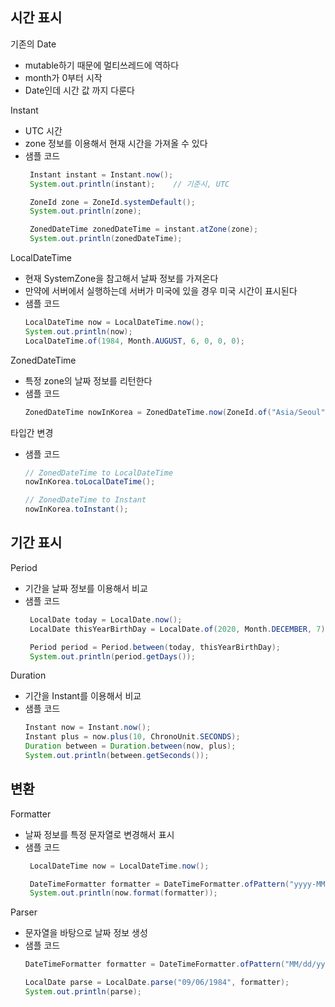 ## 시간 표시

기존의 Date
- mutable하기 때문에 멀티쓰레드에 역하다
- month가 0부터 시작
- Date인데 시간 값 까지 다룬다

Instant
- UTC 시간
- zone 정보를 이용해서 현재 시간을 가져올 수 있다
- 샘플 코드
   ~~~java
    Instant instant = Instant.now();
    System.out.println(instant);    // 기준시, UTC

    ZoneId zone = ZoneId.systemDefault();
    System.out.println(zone);

    ZonedDateTime zonedDateTime = instant.atZone(zone);
    System.out.println(zonedDateTime);
   ~~~

LocalDateTime
- 현재 SystemZone을 참고해서 날짜 정보를 가져온다
- 만약에 서버에서 실행하는데 서버가 미국에 있을 경우 미국 시간이 표시된다
- 샘플 코드
   ~~~java
   LocalDateTime now = LocalDateTime.now();
   System.out.println(now);
   LocalDateTime.of(1984, Month.AUGUST, 6, 0, 0, 0);
   ~~~

ZonedDateTime
- 특정 zone의 날짜 정보를 리턴한다
- 샘플 코드
   ~~~java
   ZonedDateTime nowInKorea = ZonedDateTime.now(ZoneId.of("Asia/Seoul"));
   ~~~

타입간 변경
- 샘플 코드
   ~~~java
   // ZonedDateTime to LocalDateTime
   nowInKorea.toLocalDateTime();

   // ZonedDateTime to Instant
   nowInKorea.toInstant();
   ~~~

## 기간 표시
Period
- 기간을 날짜 정보를 이용해서 비교
- 샘플 코드
   ~~~java
    LocalDate today = LocalDate.now();
    LocalDate thisYearBirthDay = LocalDate.of(2020, Month.DECEMBER, 7);

    Period period = Period.between(today, thisYearBirthDay);
    System.out.println(period.getDays());
   ~~~

Duration
- 기간을 Instant를 이용해서 비교
- 샘플 코드
   ~~~java
   Instant now = Instant.now();
   Instant plus = now.plus(10, ChronoUnit.SECONDS);
   Duration between = Duration.between(now, plus);
   System.out.println(between.getSeconds());
   ~~~

## 변환
Formatter
- 날짜 정보를 특정 문자열로 변경해서 표시
- 샘플 코드
   ~~~java
    LocalDateTime now = LocalDateTime.now();

    DateTimeFormatter formatter = DateTimeFormatter.ofPattern("yyyy-MM-dd");
    System.out.println(now.format(formatter));
   ~~~

Parser
- 문자열을 바탕으로 날짜 정보 생성
- 샘플 코드
   ~~~java
   DateTimeFormatter formatter = DateTimeFormatter.ofPattern("MM/dd/yyyy");

   LocalDate parse = LocalDate.parse("09/06/1984", formatter);
   System.out.println(parse);
   ~~~